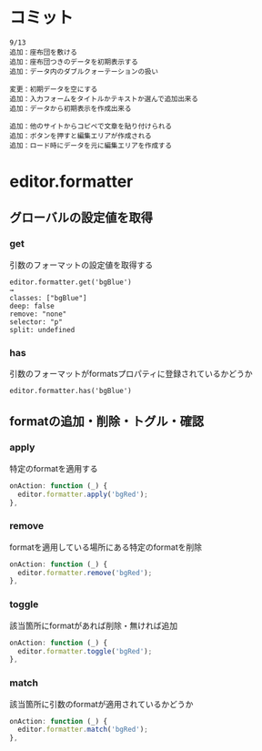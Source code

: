 # コミット

```
9/13
追加：座布団を敷ける
追加：座布団つきのデータを初期表示する
追加：データ内のダブルクォーテーションの扱い

変更：初期データを空にする
追加：入力フォームをタイトルかテキストか選んで追加出来る
追加：データから初期表示を作成出来る

追加：他のサイトからコピペで文章を貼り付けられる
追加：ボタンを押すと編集エリアが作成される
追加：ロード時にデータを元に編集エリアを作成する
```

# editor.formatter

## グローバルの設定値を取得

### get

引数のフォーマットの設定値を取得する

```
editor.formatter.get('bgBlue')
→
classes: ["bgBlue"]
deep: false
remove: "none"
selector: "p"
split: undefined
```

### has

引数のフォーマットがformatsプロパティに登録されているかどうか

```
editor.formatter.has('bgBlue')
```


## formatの追加・削除・トグル・確認

### apply

特定のformatを適用する

```js
onAction: function (_) {
  editor.formatter.apply('bgRed');
},
```

### remove

formatを適用している場所にある特定のformatを削除

```js
onAction: function (_) {
  editor.formatter.remove('bgRed');
},
```

### toggle

該当箇所にformatがあれば削除・無ければ追加

```js
onAction: function (_) {
  editor.formatter.toggle('bgRed');
},

```

### match

該当箇所に引数のformatが適用されているかどうか

```js
onAction: function (_) {
  editor.formatter.match('bgRed');
},

```